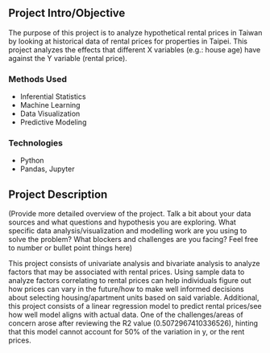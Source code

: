 ## Project Intro/Objective
The purpose of this project is to analyze hypothetical rental prices in Taiwan by looking at historical data of rental prices for properties in Taipei. This project analyzes the effects that different X variables (e.g.: house age) have against the Y variable (rental price). 

### Methods Used
* Inferential Statistics
* Machine Learning
* Data Visualization
* Predictive Modeling


### Technologies
* Python
* Pandas, Jupyter


## Project Description
(Provide more detailed overview of the project. Talk a bit about your data sources and what questions and hypothesis you are exploring. What specific data analysis/visualization and modelling work are you using to solve the problem? What blockers and challenges are you facing?  Feel free to number or bullet point things here)

This project consists of univariate analysis and bivariate analysis to analyze factors that may be associated with rental prices. Using sample data to analyze factors correlating to rental prices can help individuals figure out how prices can vary in the future/how to make well informed decisions about selecting housing/apartment units based on said variable. Additional, this project consists of a linear regression model to predict rental prices/see how well model aligns with actual data. One of the challenges/areas of concern arose after reviewing the R2 value (0.5072967410336526), hinting that this model cannot account for 50% of the variation in y, or the rent prices. 
